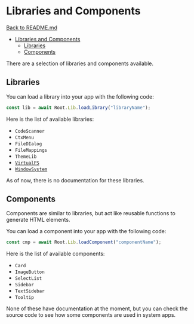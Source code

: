 # Libraries and Components

[Back to README.md](README.md)

- [Libraries and Components](#libraries-and-components)
  - [Libraries](#libraries)
  - [Components](#components)

There are a selection of libraries and components available.

## Libraries

You can load a library into your app with the following code:

```js
const lib = await Root.Lib.loadLibrary("libraryName");
```

Here is the list of available libraries:

- `CodeScanner`
- `CtxMenu`
- `FileDIalog`
- `FileMappings`
- `ThemeLib`
- [`VirtualFS`](virtualFS.md)
- [`WindowSystem`](README.md#example-app-code)

As of now, there is no documentation for these libraries.

## Components

Components are similar to libraries, but act like reusable functions to generate HTML elements.

You can load a component into your app with the following code:

```js
const cmp = await Root.Lib.loadComponent("componentName");
```

Here is the list of available components:

- `Card`
- `ImageButton`
- `SelectList`
- `Sidebar`
- `TextSidebar`
- `Tooltip`

None of these have documentation at the moment, but you can check the source code to see how some components are used in system apps.